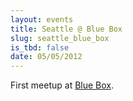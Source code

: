 ```yaml
---
layout: events
title: Seattle @ Blue Box
slug: seattle_blue_box
is_tbd: false
date: 05/05/2012
---
```

First meetup at [Blue Box](http://maps.google.com/maps/place?cid=95091209907298468).